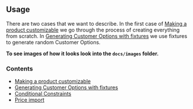 ## Usage
There are two cases that we want to describe. In the first case of [Making a product customizable](making_a_product_customizable.md) we go through the process
of creating everything from scratch. In [Generating Customer Options with fixtures](fixtures.md) we use fixtures to generate 
random Customer Options.

**To see images of how it looks look into the `docs/images` folder.**

### Contents

- [Making a product customizable](making_a_product_customizable.md)
- [Generating Customer Options with fixtures](fixtures.md)
- [Conditional Constraints](conditional_constraints.md)
- [Price import](price_import.md)
